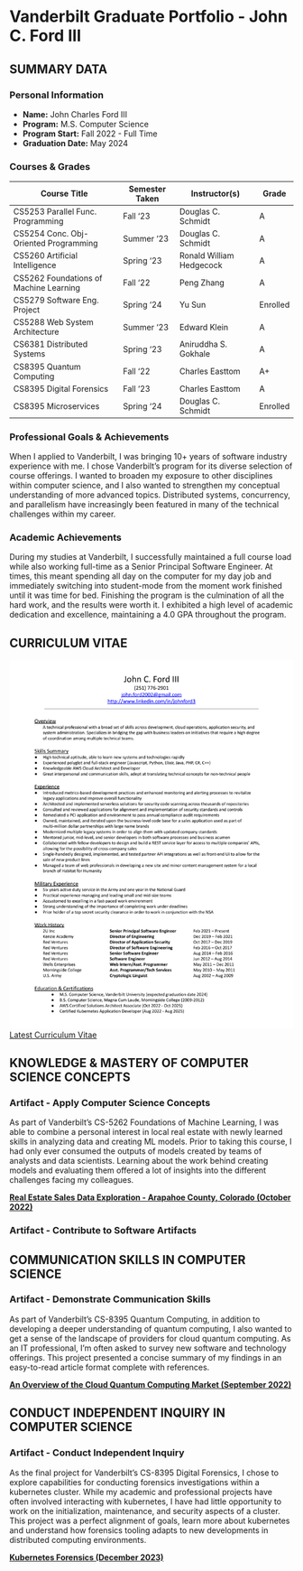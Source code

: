 # Vanderbilt Graduate Portfolio - John C. Ford III

## **SUMMARY DATA**

### **Personal Information**

* **Name:** John Charles Ford III
* **Program:** M.S. Computer Science
* **Program Start:** Fall 2022 - Full Time
* **Graduation Date:** May 2024

### **Courses & Grades**
| Course Title                           | Semester Taken | Instructor(s)            | Grade    |
| -------------------------------------- | -------------- | ------------------------ | -------- |
| CS5253 Parallel Func. Programming      | Fall ‘23       | Douglas C. Schmidt       | A        |
| CS5254 Conc. Obj-Oriented Programming  | Summer ‘23     | Douglas C. Schmidt       | A        |
| CS5260 Artificial Intelligence         | Spring ‘23     | Ronald William Hedgecock | A        |
| CS5262 Foundations of Machine Learning | Fall ‘22       | Peng Zhang               | A        |
| CS5279 Software Eng. Project           | Spring ‘24     | Yu Sun                   | Enrolled |
| CS5288 Web System Architecture         | Summer ‘23     | Edward Klein             | A        |
| CS6381 Distributed Systems             | Spring ‘23     | Aniruddha S. Gokhale     | A        |
| CS8395 Quantum Computing               | Fall ‘22       | Charles Easttom          | A+       |
| CS8395 Digital Forensics               | Fall ‘23       | Charles Easttom          | A        |
| CS8395 Microservices                   | Spring ‘24     | Douglas C. Schmidt       | Enrolled |

### Professional Goals & Achievements

When I applied to Vanderbilt, I was bringing 10+ years of software industry experience with me. I chose Vanderbilt’s program for its diverse selection of course offerings. I wanted to broaden my exposure to other disciplines within computer science, and I also wanted to strengthen my conceptual understanding of more advanced topics. Distributed systems, concurrency, and parallelism have increasingly been featured in many of the technical challenges within my career.

### Academic Achievements

During my studies at Vanderbilt, I successfully maintained a full course load while also working full-time as a Senior Principal Software Engineer. At times, this meant spending all day on the computer for my day job and immediately switching into student-mode from the moment work finished until it was time for bed. Finishing the program is the culmination of all the hard work, and the results were worth it. I exhibited a high level of academic dedication and excellence, maintaining a 4.0 GPA throughout the program. 


## **CURRICULUM VITAE**

![Latest Curriculum Vitae](./images/curriculum-vitae/curriculum-vitae.png "Latest Curriculum Vitae")
[Latest Curriculum Vitae](./artifacts/curriculum-vitae/curriculum-vitae.pdf)

## **KNOWLEDGE & MASTERY OF COMPUTER SCIENCE CONCEPTS**
### Artifact - Apply Computer Science Concepts

As part of Vanderbilt’s CS-5262 Foundations of Machine Learning, I was able to combine a personal interest in local real estate with newly learned skills in analyzing data and creating ML models. Prior to taking this course, I had only ever consumed the outputs of models created by teams of analysts and data scientists. Learning about the work behind creating models and evaluating them offered a lot of insights into the different challenges facing my colleagues. 
  
**[Real Estate Sales Data Exploration - Arapahoe County, Colorado (October 2022)](./artifacts/knowledge-and-mastery/apply-cs-concepts/real-estate-exploration.pdf)**

### Artifact - Contribute to Software Artifacts

## **COMMUNICATION SKILLS IN COMPUTER SCIENCE**
### Artifact - Demonstrate Communication Skills

As part of Vanderbilt’s CS-8395 Quantum Computing, in addition to developing a deeper understanding of quantum computing, I also wanted to get a sense of the landscape of providers for cloud quantum computing. As an IT professional, I’m often asked to survey new software and technology offerings. This project  presented a concise summary of my findings in an easy-to-read article format complete with references.
  
**[An Overview of the Cloud Quantum Computing Market (September 2022)](./artifacts/communication-skills/cloud-quantum-computing-market.pdf)**

## **CONDUCT INDEPENDENT INQUIRY IN COMPUTER SCIENCE**
### Artifact - Conduct Independent Inquiry

As the final project for Vanderbilt’s CS-8395 Digital Forensics, I chose to explore capabilities for conducting forensics investigations within a kubernetes cluster. While my academic and professional projects have often involved interacting with kubernetes, I have had little opportunity to work on the initialization, maintenance, and security aspects of a cluster. This project was a perfect alignment of goals, learn more about kubernetes and understand how forensics tooling adapts to new developments in distributed computing environments. 
  
**[Kubernetes Forensics (December 2023)](./artifacts/independent-inquiry/kubernetes-forensics.pdf)**